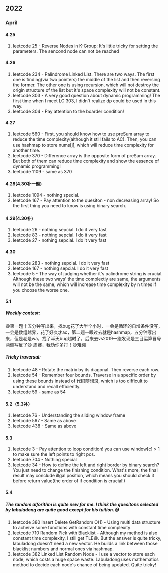 ## 2022
### April
#### 4.25
1. leetcode 25 - Reverse Nodes in K-Group: It's little tricky for setting the parameters. The sencond node can not be reached
#### 4.26
1. leetcode 234 - Palindrome Linked List. There are two ways. The first one is finding(via two pointers) the middle of the list and then reversing the former. The other one is using recursion, which will not destroy the origin structure of the list but it's space complexity will not be constant.
2. leetcode 303 - A very good question about dynamic programming! The first time when I meet LC 303, I didn't realize dp could be used in this way.
3. leetcode 304 - Pay attention to the boarder condition!
#### 4.27
1. leetcode 560 - First, you should know how to use preSum array to reduce the time complexity(although it still fails to AC). Then, you can use hashmap to store nums[j], which will reduce time complexity for another time.
2. leetcode 370 - Difference array is the opposite form of preSum array. But both of them can reduce time complexity and show the essence of dynamic programming!
3. leetcode 1109 - same as 370
#### 4.28(4.30补一题)
1. leetcode 1094 - nothing special.
2. leetcode 167 - Pay attention to the quesiton - non decreasing array! So the first thing you need to know is using binary search.
#### 4.29(4.30补)
1. leetcode 26 - nothing sepcial. I do it very fast
2. leetcode 83 - nothing sepcial. I do it very fast
3. leetcode 27 - nothing sepcial. I do it very fast
#### 4.30
1. leetcode 283 - nothing sepcial. I do it very fast
2. leetcode 167 - nothing sepcial. I do it very fast
3. leetcode 5 - The way of judging whether it's palindrome string is crucial. Although these two ways' the time complextiy are same, the arguments will not be the same, which will increase time complexity by n times if you choose the worse one.
#### 5.1
##### Weekly contest:
😅第一题十五分钟写出来，找bug花了大半个小时，一会是循环的自增条件没写，一会是数组越界，花了好久才ac，第二题一眼过去就是hashmap，五分钟写出来，但是老是wa，找了半天bug超时了，后来去vs2019一跑发现是三目运算冒号两侧写反了😅
周赛，我劝你多打！😅难绷
##### Tricky traversal:
1. leetcode 48 - Rotate the matrix by its diagonal. Then reverse each row.
2. leetcode 54 - Remember four bounds. Traverse in a specific order by using these bounds instead of 代码随想录, which is too difficult to understand and recall efficiently.
3. leetcode 59 - same as 54
#### 5.2（5.3补）
1. leetcode 76 - Understanding the sliding window frame
2. leetcode 567 - Same as above
3. leetcode 438 - Same as above
#### 5.3 
1. leetcode 3 - Pay attention to loop condition! you can use window[c] > 1 to make sure the left points to right pos.
2. leetcode 704 - Nothing special
3. leetcode 34 - How to define the left and right border by binary search? You just need to change the finishing condition. What's more, the final result may conclude illgal position, which means you should check it before return value(the order of if condition is crucial!) 
#### 5.4
##### The random alforithm is quite new for me. I think the quesitons selected by labuladong are quite good except for his tuition.😅
1. leetcode 380 Insert Delete GetRandom O(1) - Using multi data structure to acheive some functions with constant time complexity
2. leetcode 710 Random Pick with Blacklist - Although my method is also constant time complexity, I still get TLE😅. But the answer is quite tricky, labuladong doesn't need a new vector. He builds a link between those blacklist numbers and normal ones via hashmap.
3. leetcode 382 Linked List Random Node - I use a vector to store each node, which costs a huge space waste. Labuladong uses mathematics method to decide each node's chance of being updated. Quite tricky!